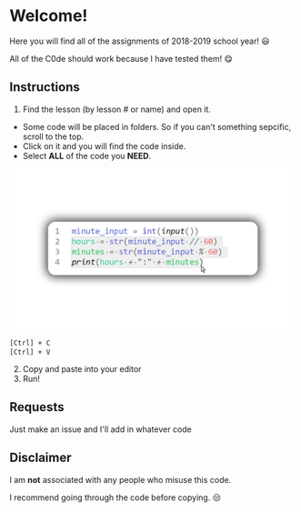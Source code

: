 # Welcome!
Here you will find all of the assignments of 2018-2019 school year! :smiley:

All of the C0de should work because I have tested them! :yum:	

## Instructions
1. Find the lesson (by lesson # or name) and open it.
- Some code will be placed in folders. So if you can't something sepcific, scroll to the top.
- Click on it and you will find the code inside.
- Select **ALL** of the code you **NEED**.
<img src="images/Github-Copy.png" width="500">

```
[Ctrl] + C
[Ctrl] + V
```
2. Copy and paste into your editor
3. Run!

## Requests
Just make an issue and I'll add in whatever code

## Disclaimer
I am __not__ associated with any people who misuse this code. 

I recommend going through the code before copying. :unamused:
